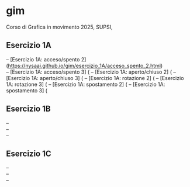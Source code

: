# gim
Corso di Grafica in movimento 2025, SUPSI,

## Esercizio 1A
– [Esercizio 1A: acceso/spento 2] (https://nysaai.github.io/gim/esercizio_1A/acceso_spento_2.html)  
– [Esercizio 1A: acceso/spento 3] (
– [Esercizio 1A: aperto/chiuso 2] (
– [Esercizio 1A: aperto/chiuso 3] (
– [Esercizio 1A: rotazione 2] (
– [Esercizio 1A: rotazione 3] (
– [Esercizio 1A: spostamento 2] (
– [Esercizio 1A: spostamento 3] (


## Esercizio 1B
–  
–  
–


## Esercizio 1C
–  
–  
–